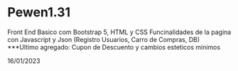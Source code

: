 # Pewen1.31
 Front End Basico com Bootstrap 5, HTML y CSS
 Funcinalidades de la pagina con Javascript y Json (Registro Usuarios, Carro de Compras, DB)
 ***Ultimo agregado: Cupon de Descuento y cambios esteticos minimos
 
 16/01/2023
